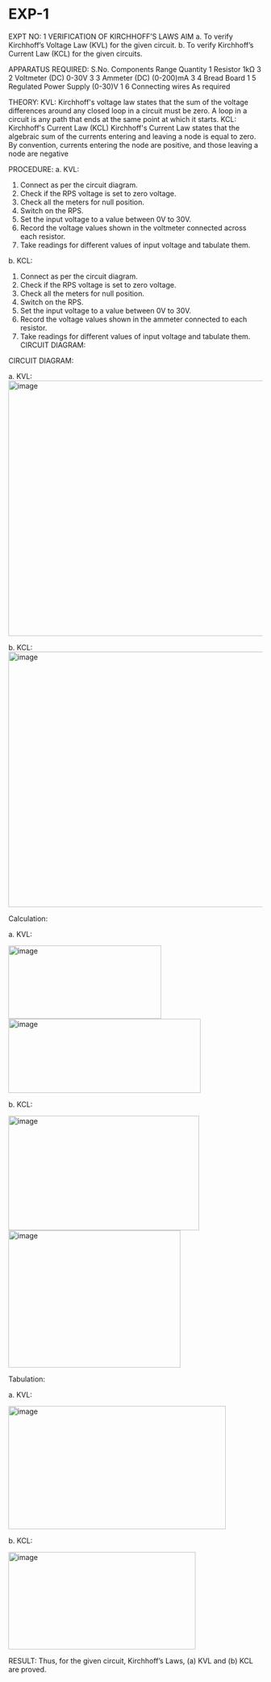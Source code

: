 # EXP-1
EXPT NO: 1	VERIFICATION OF KIRCHHOFF’S LAWS
AIM
a.   To verify Kirchhoff’s Voltage Law (KVL) for the given circuit. 
b.   To verify Kirchhoff’s Current Law (KCL) for the given circuits.

APPARATUS REQUIRED:
S.No.	Components	Range	Quantity
1	Resistor	1kΩ	3
2	Voltmeter (DC)	0-30V	3
3	Ammeter (DC)	(0-200)mA	3
4	Bread Board		1
5	Regulated Power Supply	(0-30)V	1
6	Connecting wires		As required

THEORY:
KVL: Kirchhoff's voltage law states that the sum of the voltage differences around any closed loop in a circuit must be zero. A loop in a circuit is any path that ends at the same point at which it starts.
KCL:
Kirchhoff's Current Law (KCL) Kirchhoff's Current Law states that the algebraic sum of the currents entering and leaving a node is equal to zero. By convention, currents entering the node are positive, and those leaving a node are negative


PROCEDURE:
a.   KVL:
1.   Connect as per the circuit diagram.
2.   Check if the RPS voltage is set to zero voltage.
3.   Check all the meters for null position.
4.   Switch on the RPS.
5.   Set the input voltage to a value between 0V to 30V.
6.   Record the voltage values shown in the voltmeter connected across each resistor.
7.   Take readings for different values of input voltage and tabulate them.


b.  KCL:
1.   Connect as per the circuit diagram.
2.   Check if the RPS voltage is set to zero voltage.
3.   Check all the meters for null position.
4.   Switch on the RPS.
5.   Set the input voltage to a value between 0V to 30V.
6.   Record the voltage values shown in the ammeter connected to each resistor.
7.   Take readings for different values of input voltage and tabulate them. 
CIRCUIT DIAGRAM:

CIRCUIT DIAGRAM:


a.   KVL:
<img width="783" height="506" alt="image" src="https://github.com/user-attachments/assets/8f2bc286-47a1-48d8-b3ea-061305e9b960" />

 


b.  KCL:
<img width="783" height="506" alt="image" src="https://github.com/user-attachments/assets/ef93e2c0-8e49-4a2d-9c52-7017fc571c2c" />

 

Calculation:

a.   KVL:



<img width="303" height="145" alt="image" src="https://github.com/user-attachments/assets/64947ba6-a4cd-4f58-89a5-8f55636a5892" />


<img width="381" height="147" alt="image" src="https://github.com/user-attachments/assets/061e5cb5-f32f-45c0-85fd-52b38fa7c22c" />
 


b.  KCL:


<img width="378" height="227" alt="image" src="https://github.com/user-attachments/assets/437281f8-7af6-4067-b00d-ab86542aa11f" />





<img width="341" height="272" alt="image" src="https://github.com/user-attachments/assets/4e231fe5-6ed5-457b-b107-674cff1407a5" />



Tabulation:

a.   KVL:



<img width="431" height="244" alt="image" src="https://github.com/user-attachments/assets/31b07218-3acf-4e43-b596-95112c8d6526" />


b.  KCL:



<img width="371" height="193" alt="image" src="https://github.com/user-attachments/assets/0e21610e-729e-4d33-8722-e03911a7908d" />


RESULT:
Thus, for the given circuit, Kirchhoff’s Laws, (a) KVL and (b) KCL are proved.
